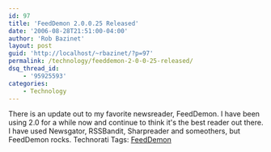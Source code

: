 ```yaml
---
id: 97
title: 'FeedDemon 2.0.0.25 Released'
date: '2006-08-28T21:51:00-04:00'
author: 'Rob Bazinet'
layout: post
guid: 'http://localhost/~rbazinet/?p=97'
permalink: /technology/feeddemon-2-0-0-25-released/
dsq_thread_id:
    - '95925593'
categories:
    - Technology
---
```


There is an update out to my favorite newsreader, FeedDemon. I have been using 2.0 for a while now and continue to think it's the best reader out there. I have used Newsgator, RSSBandit, Sharpreader and someothers, but FeedDemon rocks. Technorati Tags: [FeedDemon](http://technorati.com/tag/FeedDemon)